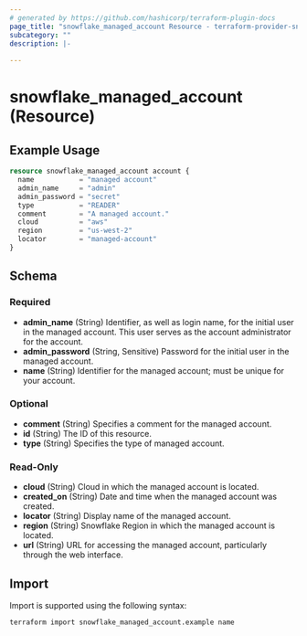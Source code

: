 ```yaml
---
# generated by https://github.com/hashicorp/terraform-plugin-docs
page_title: "snowflake_managed_account Resource - terraform-provider-snowflake"
subcategory: ""
description: |-
  
---
```


# snowflake_managed_account (Resource)



## Example Usage

```terraform
resource snowflake_managed_account account {
  name           = "managed account"
  admin_name     = "admin"
  admin_password = "secret"
  type           = "READER"
  comment        = "A managed account."
  cloud          = "aws"
  region         = "us-west-2"
  locator        = "managed-account"
}
```

<!-- schema generated by tfplugindocs -->
## Schema

### Required

- **admin_name** (String) Identifier, as well as login name, for the initial user in the managed account. This user serves as the account administrator for the account.
- **admin_password** (String, Sensitive) Password for the initial user in the managed account.
- **name** (String) Identifier for the managed account; must be unique for your account.

### Optional

- **comment** (String) Specifies a comment for the managed account.
- **id** (String) The ID of this resource.
- **type** (String) Specifies the type of managed account.

### Read-Only

- **cloud** (String) Cloud in which the managed account is located.
- **created_on** (String) Date and time when the managed account was created.
- **locator** (String) Display name of the managed account.
- **region** (String) Snowflake Region in which the managed account is located.
- **url** (String) URL for accessing the managed account, particularly through the web interface.

## Import

Import is supported using the following syntax:

```shell
terraform import snowflake_managed_account.example name
```
